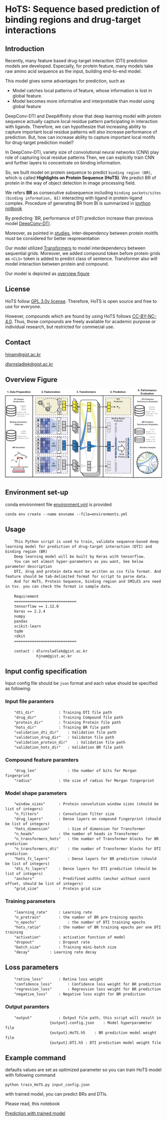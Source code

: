 # HoTS: Sequence based prediction of binding regions and drug-target interactions

## Introduction

Recently, many feature based drug-target interaction (DTI) prediction models are developed.
Especially, for protein feature, many models take raw amino acid sequence as the input, building end-to-end model.

This model gives some advantages for prediction, such as

  * Model catches local patterns of feature, whose information is lost in global feature. 
  * Model becomes more informative and interpretable than model using global feature

DeepConv-DTI and DeepAffinity show that deep learning model with protein sequence actually capture local residue pattern participating in interaction with ligands.
Therefore, we can hypothesize that increasing ability to capture important local residue patterns will also increase performance of prediction.
But, how can increase ability to capture important local motifs for drug-target prediction model?

In DeepConv-DTI, variety size of convolutional neural networks (CNN) play role of capturing local residue patterns
Then, we can explicitly train CNN and further layers to concentrate on binding information.

So, we built model on protein sequence to predict ``binding region (BR)``, which is called **Highlights on Protein Sequence (HoTS)**.
We predict BR of protein in the way of object detection in image processing field.

We refers **BR** as consecutive subsequence including ``binding pockets/sites (binding information, BI)`` interacting with ligand in protein-ligand complex.
Procedure of generating BR from BI is summarized in [ipython notbook](SampleData/HoTS/Parsing_scPDB_for_HoTS.ipynb) 

By predicting `BR, performance of DTI prediction increase than previous model [DeepConv-DTI](https://journals.plos.org/ploscompbiol/article?id=10.1371/journal.pcbi.1007129).

Moreover, as pointed in [studies](https://www.researchgate.net/publication/335085389_Improved_fragment_sampling_for_ab_initio_protein_structure_prediction_using_deep_neural_networks), inter-dependency between protein moitifs must be considered for better respresentation

Our model utilized [Transformers](https://arxiv.org/abs/1706.03762) to model interdependency between sequential grids.
Moreover, we added compound token before protein grids as ``<CLS>`` token is added to predict class of sentence. Transformer also will model interaction between protein and compound.

Our model is depicted as [overview figure](Figures/Fig_1.jpg)

## License


HoTS follow [GPL 3.0v license](LICENSE). Therefore, HoTS is open source and free to use for everyone.

However, compounds which are found by using HoTS follows [CC-BY-NC-4.0](CC-BY-NC-SA-4.0). Thus, those compounds are freely available for academic purpose or individual research, but restricted for commecial use.

## Contact

hjnam@gist.ac.kr

dlsrnsladlek@gist.ac.kr


## Overview Figure

![OverviewFigure](Figures/Fig_1.jpg)

## Environment set-up

conda environment file [environment.yml](environment.yml) is provided

``` 
conda env create --name envname --file=environments.yml
```

## Usage

```
    This Python script is used to train, validate sequence-based deep learning model for prediction of drug-target interaction (DTI) and binding region (BR)
    Deep learning model will be built by Keras with tensorflow.
    You can set almost hyper-parameters as you want, See below parameter description
    DTI, drug and protein data must be written as csv file format. And feature should be tab-delimited format for script to parse data.
    And for HoTS, Protein Sequence, binding region and SMILES are need in tsv. you can check the format in sample data. 

    Requirement
    ============================ 
    tensorflow == 1.12.0 
    keras == 2.2.4 
    numpy 
    pandas 
    scikit-learn 
    tqdm
    rdkit
    ============================

    contact : dlsrnsladlek@gist.ac.kr
              hjnam@gist.ac.kr
```

## Input config specification

Input config file should be `json` format and each value should be specified as following:

### Input file paramters
```
    "dti_dir"			: Training DTI file path
    "drug_dir"			: Training Compound file path
    "protein_dir"		: Training Protein file path
    "hots_dir"			: Training BR file path
    "validation_dti_dir"	: Validation file path
    "validation_drug_dir"	: Validaton file path
    "validation_protein_dir"	: Validation file path
    "validation_hots_dir"	: Validation BR file path
```
### Compound feature paramters
```    
    "drug_len"		        : the number of bits for Morgan fingerprint
    "radius"			: the size of radius for Morgan fingerprint
```
### Model shape parameters
```
    "window_sizes"		: Protein convolution window sizes (should be list of integers)
    "n_filters"			: Convolution filter size
    "drug_layers"		: Dense layers on compound fingerprint (should be list of integers)
    "hots_dimension"		: Size of dimension for Transformer
    "n_heads"			: the number of heads in Transformer
    "n_transformers_hots"	: the number of Transformer blocks for BR prediction
    "n_transformers_dti"	: the number of Transformer blocks for DTI prediction
    "hots_fc_layers"		: Dense layers for BR prediction (should be list of integers)
    "dti_fc_layers"		: Dense layers for DTI prediction (should be list of integers)
    "anchors"			: Predifined widths (anchor without coord offset, should be list of integers)
    "grid_size"			: Protein grid size
```
### Training parameters
```
    "learning_rate"		: Learning rate
    "n_pretrain"		: the number of BR pre-training epochs
    "n_epochs"		        : the number of DTI training epochs
    "hots_ratio"		: the number of BR training epochs per one DTI training
    "activation"		: activation function of model
    "dropout"			: Dropout rate
    "batch_size"		: Training mini-batch size
    "decay"			: Learning rate decay
```
## Loss parameters
```
    "retina_loss"		: Retina loss weight
    "confidence_loss"		: Confidence loss weight for BR prediction
    "regression_loss"		: Regression loss weight for BR prediction
    "negative_loss"		: Negative loss eight for BR prediction
``` 
### Output paramters
```
    "output"			: Output file path, this script will result in 
					{output}.config.json	: Model hyperparameter file
					{output}.HoTS.h5	: BR prediction model weight file
					{output}.DTI.h5	: DTI prediction model weight file
```

## Example command

defaults values are set as optimized parameter so you can train HoTS model with following command
 
```
python train_HoTS.py input_config.json
```

with trained model, you can predict BRs and DTIs.

Please read, this notebook

[Prediction with trained model](Prediction_with_trained_model.ipynb)
